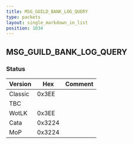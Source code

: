 ```yaml
---
title: MSG_GUILD_BANK_LOG_QUERY
type: packets
layout: single_markdown_in_list
position: 1034
---
```


## MSG_GUILD_BANK_LOG_QUERY

### Status

Version    | Hex        | Comment
---------- | ---------- | ---------- 
Classic    | 0x3EE      | 
TBC        |            |
WotLK      | 0x3EE      | 
Cata       | 0x3224     | 
MoP        | 0x3224     | 